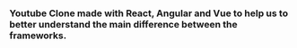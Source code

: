 ### Youtube Clone made with React, Angular and Vue to help us to better understand the main difference between the frameworks.
